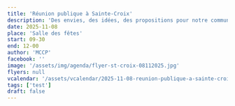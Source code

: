 ```yaml
---
title: 'Réunion publique à Sainte-Croix'
description: 'Des envies, des idées, des propositions pour notre commune ? Discutons-en !'
date: 2025-11-08
place: 'Salle des fêtes'
start: 09-30
end: 12-00
author: 'MCCP'
facebook: ''
image: '/assets/img/agenda/flyer-st-croix-08112025.jpg'
flyers: null
vcalendar: '/assets/vcalendar/2025-11-08-reunion-publique-a-sainte-croix.ics'
tags: ['test']
draft: false
---
```

